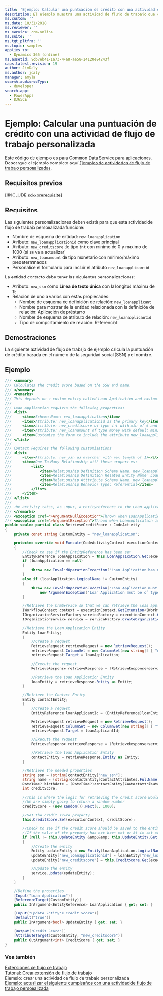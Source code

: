 ```yaml
---
title: 'Ejemplo: Calcular una puntuación de crédito con una actividad de flujo de trabajo personalizada (Common Data Service para aplicaciones) | Microsoft Docs'
description: El ejemplo muestra una actividad de flujo de trabajo que calcula la puntuación de crédito basada en el número de la seguridad social (SSN) y el nombre.
ms.custom: ''
ms.date: 10/31/2018
ms.reviewer: ''
ms.service: crm-online
ms.suite: ''
ms.tgt_pltfrm: ''
ms.topic: samples
applies_to:
  - Dynamics 365 (online)
ms.assetid: 9cb7eb41-1a73-44a8-ae58-14120e84243f
caps.latest.revision: 19
author: JimDaly
ms.author: jdaly
manager: amyla
search.audienceType:
  - developer
search.app:
  - PowerApps
  - D365CE
---
```

# <a name="sample-calculate-a-credit-score-with-a-custom-workflow-activity"></a>Ejemplo: Calcular una puntuación de crédito con una actividad de flujo de trabajo personalizada

Este código de ejemplo es para Common Data Service para aplicaciones. Descargue el ejemplo completo aquí [Ejemplos de actividades de flujo de trabajo personalizadas](https://code.msdn.microsoft.com/Custom-Workflow-Activities-eee57285).

## <a name="prerequisites"></a>Requisitos previos

[!INCLUDE [sdk-prerequisite](../../../includes/sdk-prerequisite.md)]
  
## <a name="requirements"></a>Requisitos

Las siguientes personalizaciones deben existir para que esta actividad de flujo de trabajo personalizada funcione:  

-   Nombre de esquema de entidad: `new_loanapplication`  
-   Atributo: `new_loanapplicationid` como clave principal  
-   Atributo: `new_creditscore` de tipo `int` con mínimo de 0 y máximo de 1000 (si se va a actualizar)  
-   Atributo: `new_loanamount` de tipo monetario con mínimo/máximo predeterminados  
-   Personalice el formulario para incluir el atributo `new_loanapplicantid`  
  
La entidad contacto debe tener las siguientes personalizaciones:  
  
-   Atributo: `new_ssn` como **Línea de texto única** con la longitud máxima de 15  
-   Relación de uno a varios con estas propiedades:  
    -   Nombre de esquema de definición de relación: `new_loanapplicant`  
    -   Nombre para mostrar de la entidad relacionada con la definición de relación: Aplicación de préstamo  
    -   Nombre de esquema de atributo de relación: `new_loanapplicantid`  
    -   Tipo de comportamiento de relación: Referencial  
  
## <a name="demonstrates"></a>Demostraciones

La siguiente actividad de flujo de trabajo de ejemplo calcula la puntuación de crédito basada en el número de la seguridad social (SSN) y el nombre.  
  
## <a name="example"></a>Ejemplo  

```csharp
/// <summary>
/// Calculates the credit score based on the SSN and name. 
/// </summary>
/// <remarks>
/// This depends on a custom entity called Loan Application and customizations to Contact.
/// 
/// Loan Application requires the following properties:
/// <list>
///     <item>Schema Name: new_loanapplication</item>
///     <item>Attribute: new_loanapplicationid as the primary key</item>
///     <item>Attribute: new_creditscore of type int with min of 0 and max of 1000 (if it is to be updated)</item>
///     <item>Attribute: new_loanamount of type money with default min/max</item>
///     <item>Customize the form to include the attribute new_loanapplicantid</item>
/// </list>
/// 
/// Contact Requires the following customizations
/// <list>
///     <item>Attribute: new_ssn as nvarchar with max length of 15</item>
///     <item>One-To-Many Relationship with these properties:
///         <list>
///             <item>Relationship Definition Schema Name: new_loanapplicant</item>
///             <item>Relationship Definition Related Entity Name: Loan Application</item>
///             <item>Relationship Atttribute Schema Name: new_loanapplicantid</item>
///             <item>Relationship Behavior Type: Referential</item>
///         </list>
///     </item>
/// </list>
/// 
/// The activity takes, as input, a EntityReference to the Loan Application and a boolean indicating whether new_creditscore should be updated to the credit score.
/// </remarks>
/// <exception cref=">ArgumentNullException">Thrown when LoanApplication is null</exception>
/// <exception cref=">ArgumentException">Thrown when LoanApplication is not a EntityReference to a LoanApplication entity</exception>
public sealed partial class RetrieveCreditScore : CodeActivity
{
    private const string CustomEntity = "new_loanapplication";

    protected override void Execute(CodeActivityContext executionContext)
    {
        //Check to see if the EntityReference has been set
        EntityReference loanApplication = this.LoanApplication.Get(executionContext);
        if (loanApplication == null)
        {
            throw new InvalidOperationException("Loan Application has not been specified", new ArgumentNullException("Loan Application"));
        }
        else if (loanApplication.LogicalName != CustomEntity)
        {
            throw new InvalidOperationException("Loan Application must reference a Loan Application entity",
                new ArgumentException("Loan Application must be of type Loan Application", "Loan Application"));
        }

        //Retrieve the CrmService so that we can retrieve the loan application
        IWorkflowContext context = executionContext.GetExtension<IWorkflowContext>();
        IOrganizationServiceFactory serviceFactory = executionContext.GetExtension<IOrganizationServiceFactory>();
        IOrganizationService service = serviceFactory.CreateOrganizationService(context.InitiatingUserId);

        //Retrieve the Loan Application Entity
        Entity loanEntity;
        {
            //Create a request
            RetrieveRequest retrieveRequest = new RetrieveRequest();
            retrieveRequest.ColumnSet = new ColumnSet(new string[] { "new_loanapplicationid", "new_loanapplicantid" });
            retrieveRequest.Target = loanApplication;

            //Execute the request
            RetrieveResponse retrieveResponse = (RetrieveResponse)service.Execute(retrieveRequest);

            //Retrieve the Loan Application Entity
            loanEntity = retrieveResponse.Entity as Entity;
        }

        //Retrieve the Contact Entity
        Entity contactEntity;
        {
            //Create a request
            EntityReference loanApplicantId = (EntityReference)loanEntity["new_loanapplicantid"];

            RetrieveRequest retrieveRequest = new RetrieveRequest();
            retrieveRequest.ColumnSet = new ColumnSet(new string[] { "fullname", "new_ssn", "birthdate" });
            retrieveRequest.Target = loanApplicantId;

            //Execute the request
            RetrieveResponse retrieveResponse = (RetrieveResponse)service.Execute(retrieveRequest);

            //Retrieve the Loan Application Entity
            contactEntity = retrieveResponse.Entity as Entity;
        }

        //Retrieve the needed properties
        string ssn = (string)contactEntity["new_ssn"];
        string name = (string)contactEntity[ContactAttributes.FullName];
        DateTime? birthdate = (DateTime?)contactEntity[ContactAttributes.Birthdate];
        int creditScore;

        //This is where the logic for retrieving the credit score would be inserted
        //We are simply going to return a random number
        creditScore = (new Random()).Next(0, 1000);

        //Set the credit score property
        this.CreditScore.Set(executionContext, creditScore);

        //Check to see if the credit score should be saved to the entity
        //If the value of the property has not been set or it is set to true
        if (null != this.UpdateEntity &amp;&amp; this.UpdateEntity.Get(executionContext))
        {
            //Create the entity
            Entity updateEntity = new Entity(loanApplication.LogicalName);
            updateEntity["new_loanapplicationid"] = loanEntity["new_loanapplicationid"];
            updateEntity["new_creditscore"] = this.CreditScore.Get(executionContext);

            //Update the entity
            service.Update(updateEntity);
        }
    }

    //Define the properties
    [Input("Loan Application")]
    [ReferenceTarget(CustomEntity)]
    public InArgument<EntityReference> LoanApplication { get; set; }

    [Input("Update Entity's Credit Score")]
    [Default("true")]
    public InArgument<bool> UpdateEntity { get; set; }

    [Output("Credit Score")]
    [AttributeTarget(CustomEntity, "new_creditscore")]
    public OutArgument<int> CreditScore { get; set; }
}
```
  
### <a name="see-also"></a>Vea también

[Extensiones de flujo de trabajo](workflow-extensions.md)<br />
[Tutorial: Crear extensión de flujo de trabajo](tutorial-create-workflow-extension.md)<br />
[Ejemplo: crear una actividad de flujo de trabajo personalizada](sample-create-custom-workflow-activity.md)<br />
[Ejemplo: actualizar el siguiente cumpleaños con una actividad de flujo de trabajo personalizada](sample-update-next-birthday-using-custom-workflow-activity.md)